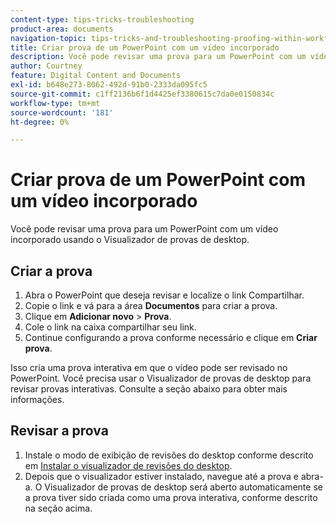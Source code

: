 ```yaml
---
content-type: tips-tricks-troubleshooting
product-area: documents
navigation-topic: tips-tricks-and-troubleshooting-proofing-within-workfront
title: Criar prova de um PowerPoint com um vídeo incorporado
description: Você pode revisar uma prova para um PowerPoint com um vídeo incorporado usando o Visualizador de provas de desktop.
author: Courtney
feature: Digital Content and Documents
exl-id: b648e273-8062-492d-91b0-2333da095fc5
source-git-commit: c1ff2136b6f1d4425ef3380615c7da0e0150834c
workflow-type: tm+mt
source-wordcount: '181'
ht-degree: 0%

---
```


# Criar prova de um PowerPoint com um vídeo incorporado

Você pode revisar uma prova para um PowerPoint com um vídeo incorporado usando o Visualizador de provas de desktop.

## Criar a prova

1. Abra o PowerPoint que deseja revisar e localize o link Compartilhar.
1. Copie o link e vá para a área **Documentos** para criar a prova.
1. Clique em **Adicionar novo** > **Prova**.
1. Cole o link na caixa compartilhar seu link.
1. Continue configurando a prova conforme necessário e clique em **Criar prova**.

Isso cria uma prova interativa em que o vídeo pode ser revisado no PowerPoint. Você precisa usar o Visualizador de provas de desktop para revisar provas interativas. Consulte a seção abaixo para obter mais informações.

## Revisar a prova

1. Instale o modo de exibição de revisões do desktop conforme descrito em [Instalar o visualizador de revisões do desktop](/help/quicksilver/review-and-approve-work/proofing/use-the-desktop-proofing-viewer/installing-desktop-proofing-viewer.md).
1. Depois que o visualizador estiver instalado, navegue até a prova e abra-a. O Visualizador de provas de desktop será aberto automaticamente se a prova tiver sido criada como uma prova interativa, conforme descrito na seção acima.
